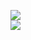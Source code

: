[![](https://img.shields.io/badge/Made%20With-Github%20Spray-lightgrey.svg?style=for-the-badge&logo=github)](https://github.com/Annihil/github-spray#16823)  
[![](https://i.imgur.com/2DrTn0Z.gif)](https://github.com/Annihil/github-spray)
